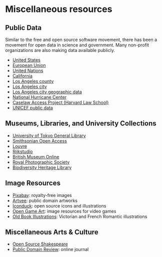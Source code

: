 # Miscellaneous resources

## Public Data

Similar to the free and open source software movement, there has been a
movement for open data in science and government.  Many non-profit
organizations are also making data available publicly.

- [United States](https://www.data.gov/)
- [European Union](https://data.europa.eu/euodp/en/home)
- [United Nations](https://data.un.org/)
- [California](https://data.ca.gov/)
- [Los Angeles county](https://data.lacounty.gov/)
- [Los Angeles city](https://data.lacity.org/)
- [Los Angeles city geographic data](https://geohub.lacity.org/)
- [National Hurricane Center](https://www.nhc.noaa.gov/data/)
- [Caselaw Access Project (Harvard Law School)](https://case.law/)
- [UNICEF public data](https://data.unicef.org/)


## Museums, Libraries, and University Collections

- [University of Tokyo General Library](https://archive.org/details/utokyo-general)
- [Smithsonian Open Access](https://www.si.edu/openaccess)
- [Louvre](https://collections.louvre.fr/en/)
- [Rijkstudio](https://www.rijksmuseum.nl/en/rijksstudio)
- [British Museum Online](https://www.britishmuseum.org/collection)
- [Royal Photographic Society](https://archive.rps.org/archive)
- [Biodiversity Heritage Library](https://www.flickr.com/photos/biodivlibrary/albums)

## Image Resources

- [Pixabay](https://pixabay.com/): royalty-free images
- [Artvee](https://artvee.com/): public domain artworks
- [Iconduck](https://iconduck.com/): open source icons and illustrations
- [Open Game Art](https://opengameart.org/): image resources for video games
- [Old Book Illustrations](https://www.oldbookillustrations.com/): Victorian and
  French Romantic illustrations

## Miscellaneous Arts & Culture

- [Open Source Shakespeare](https://www.opensourceshakespeare.org/)
- [Public Domain Review](https://publicdomainreview.org): online journal



